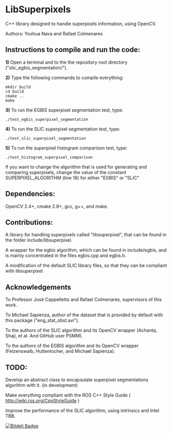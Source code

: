 # LibSuperpixels
C++ library designed to handle superpixels information, using OpenCV.


Authors:
	Yoshua Nava and Rafael Colmenares

## Instructions to compile and run the code:

**1)** Open a terminal and to the the repository root directory ("slic_egbis_segmentation/").

**2)** Type the following commands to compile everything:

```
mkdir build
cd build
cmake ..
make
```

**3)** To run the EGBIS superpixel segmentation test, type:

```./test_egbis_superpixel_segmentation ```

**4)** To run the SLIC superpixel segmentation test, type:

```./test_slic_superpixel_segmentation ```

**5)** To run the superpixel histogram comparison test, type:

```./test_histogram_superpixel_comparison ```


If you want to change the algorithm that is used for generating and comparing superpixels, change the value of the constant SUPERPIXEL_ALGORITHM (line 18) for either "EGBIS" or "SLIC"


## Dependencies:
OpenCV 2.4+, cmake 2.8+, gcc, g++, and make.



## Contributions:

A library for handling superpixels called "libsuperpixel", that can be found in the folder include/libsuperpixel.

A wrapper for the egbis algorithm, which can be found in include/egbis, and is mainly concentrated in the files egbis.cpp and egbis.h.

A modification of the default SLIC library files, so that they can be compliant with libsuperpixel.



## Acknowledgements

To Professor José Cappelletto and Rafael Colmenares, supervisors of this work.

To Michael Sapienza, author of the dataset that is provided by default with this package ("eng_stat_obst.avi").

To the authors of the SLIC algorithm and its OpenCV wrapper (Achanta, Shaji, et al. And GitHub user PSMM).

To the authors of the EGBIS algorithm and its OpenCV wrapper (Felzenswalb, Huttenlocher, and Michael Sapienza).


## TODO:

Develop an abstract class to encapsulate superpixel segmentations algorithm with it. (in development)

Make everything compliant with the ROS C++ Style Guide ( http://wiki.ros.org/CppStyleGuide )

Improve the performance of the SLIC algorithm, using intrinsics and Intel TBB.

[![Bitdeli Badge](https://d2weczhvl823v0.cloudfront.net/YoshuaNava/libsuperpixels/trend.png)](https://bitdeli.com/free "Bitdeli Badge")
